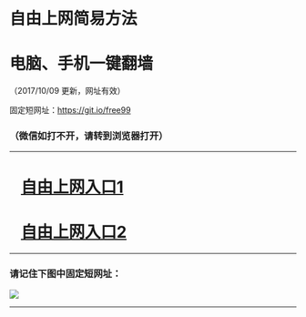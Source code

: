 ﻿# 自由上网简易方法

# 电脑、手机一键翻墙

（2017/10/09 更新，网址有效）

固定短网址：https://git.io/free99

### （微信如打不开，请转到浏览器打开）


***





# &nbsp;&nbsp; <a href="http://ft109839743.fwq-tz-1001.info/fwqtz01.html?t=100900114691 " target="_blank">自由上网入口1</a>
# &nbsp;&nbsp; <a href="http://ft2108220791.fwq-tz-1002.info/fwqtz02.html?t=100900121858 " target="_blank">自由上网入口2</a>
***

### 请记住下图中固定短网址：

<img src="https://s3-us-west-2.amazonaws.com/fwq-1001/yjfq-20170905okok.png" /> 


***

